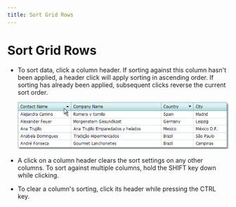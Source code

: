 ```yaml
---
title: Sort Grid Rows
---
```

# Sort Grid Rows
* To sort data, click a column header. If sorting against this column hasn't been applied, a header click will apply sorting in ascending order. If sorting has already been applied, subsequent clicks reverse the current sort order.
	
	![Sorting](../../../images/img7289.png)
* A click on a column header clears the sort settings on any other columns. To sort against multiple columns, hold the SHIFT key down while clicking.
* To clear a column's sorting, click its header while pressing the CTRL key.